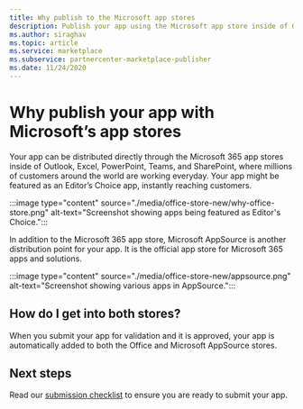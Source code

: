```yaml
---
title: Why publish to the Microsoft app stores
description: Publish your app using the Microsoft app store inside of Outlook, Excel, PowerPoint, and Sharepoint, or distribute it through AppSource.
ms.author: siraghav
ms.topic: article
ms.service: marketplace
ms.subservice: partnercenter-marketplace-publisher
ms.date: 11/24/2020
---
```


# Why publish your app with Microsoft’s app stores

Your app can be distributed directly through the Microsoft 365 app stores inside of Outlook, Excel, PowerPoint, Teams, and SharePoint, where millions of customers around the world are working everyday. Your app might be featured as an Editor’s Choice app, instantly reaching customers.

:::image type="content" source="./media/office-store-new/why-office-store.png" alt-text="Screenshot showing apps being featured as Editor's Choice.":::

In addition to the Microsoft 365 app store, Microsoft AppSource is another distribution point for your app. It is the official app store for Microsoft 365 apps and solutions.

:::image type="content" source="./media/office-store-new/appsource.png" alt-text="Screenshot showing various apps in AppSource.":::

## How do I get into both stores?

When you submit your app for validation and it is approved, your app is automatically added to both the Office and Microsoft AppSource stores.

## Next steps

Read our [submission checklist](./checklist.md) to ensure you are ready to submit your app.
